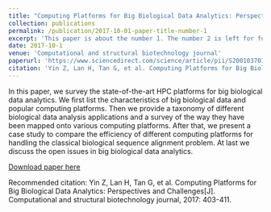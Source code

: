 ```yaml
---
title: "Computing Platforms for Big Biological Data Analytics: Perspectives and Challenges"
collection: publications
permalink: /publication/2017-10-01-paper-title-number-1
excerpt: 'This paper is about the number 1. The number 2 is left for future work.'
date: 2017-10-1
venue: 'Computational and structural biotechnology journal'
paperurl: 'https://www.sciencedirect.com/science/article/pii/S2001037017300351?via%3Dihub'
citation: 'Yin Z, Lan H, Tan G, et al. Computing Platforms for Big Biological Data Analytics: Perspectives and Challenges[J]. Computational and structural biotechnology journal, 2017: 403-411.'
---
```

In this paper, we survey the state-of-the-art HPC platforms for big biological data analytics. We first list the characteristics of big biological data and popular computing platforms. Then we provide a taxonomy of different biological data analysis applications and a survey of the way they have been mapped onto various computing platforms. After that, we present a case study to compare the efficiency of different computing platforms for handling the classical biological sequence alignment problem. At last we discuss the open issues in big biological data analytics.

[Download paper here](https://www.sciencedirect.com/science/article/pii/S2001037017300351?via%3Dihub)

Recommended citation: Yin Z, Lan H, Tan G, et al. Computing Platforms for Big Biological Data Analytics: Perspectives and Challenges[J]. Computational and structural biotechnology journal, 2017: 403-411.
